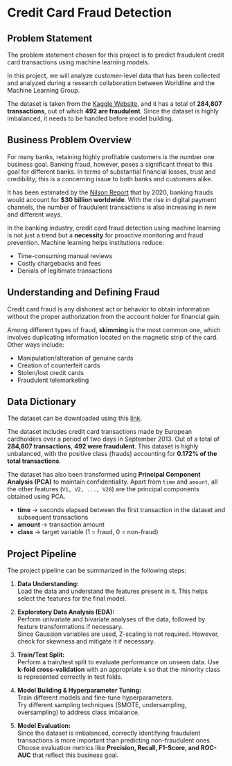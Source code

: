 # Credit Card Fraud Detection

## Problem Statement
The problem statement chosen for this project is to predict fraudulent credit card transactions using machine learning models.

In this project, we will analyze customer-level data that has been collected and analyzed during a research collaboration between Worldline and the Machine Learning Group. 

The dataset is taken from the [Kaggle Website](https://www.kaggle.com/mlg-ulb/creditcardfraud), and it has a total of **284,807 transactions**, out of which **492 are fraudulent**. Since the dataset is highly imbalanced, it needs to be handled before model building.

## Business Problem Overview
For many banks, retaining highly profitable customers is the number one business goal. Banking fraud, however, poses a significant threat to this goal for different banks. In terms of substantial financial losses, trust and credibility, this is a concerning issue to both banks and customers alike.

It has been estimated by the [Nilson Report](https://nilsonreport.com/upload/content_promo/The_Nilson_Report_Issue_1164.pdf) that by 2020, banking frauds would account for **$30 billion worldwide**. With the rise in digital payment channels, the number of fraudulent transactions is also increasing in new and different ways. 

In the banking industry, credit card fraud detection using machine learning is not just a trend but a **necessity** for proactive monitoring and fraud prevention. Machine learning helps institutions reduce:
- Time-consuming manual reviews  
- Costly chargebacks and fees  
- Denials of legitimate transactions  

## Understanding and Defining Fraud
Credit card fraud is any dishonest act or behavior to obtain information without the proper authorization from the account holder for financial gain.  

Among different types of fraud, **skimming** is the most common one, which involves duplicating information located on the magnetic strip of the card. Other ways include:
- Manipulation/alteration of genuine cards  
- Creation of counterfeit cards  
- Stolen/lost credit cards  
- Fraudulent telemarketing  

## Data Dictionary
The dataset can be downloaded using this [link](https://www.kaggle.com/mlg-ulb/creditcardfraud).  

The dataset includes credit card transactions made by European cardholders over a period of two days in September 2013. Out of a total of **284,807 transactions**, **492 were fraudulent**. This dataset is highly unbalanced, with the positive class (frauds) accounting for **0.172% of the total transactions**.  

The dataset has also been transformed using **Principal Component Analysis (PCA)** to maintain confidentiality. Apart from `time` and `amount`, all the other features (`V1, V2, ..., V28`) are the principal components obtained using PCA.  
- **time** → seconds elapsed between the first transaction in the dataset and subsequent transactions  
- **amount** → transaction amount  
- **class** → target variable (1 = fraud, 0 = non-fraud)  

## Project Pipeline
The project pipeline can be summarized in the following steps:

1. **Data Understanding:**  
   Load the data and understand the features present in it. This helps select the features for the final model.  

2. **Exploratory Data Analysis (EDA):**  
   Perform univariate and bivariate analyses of the data, followed by feature transformations if necessary.  
   Since Gaussian variables are used, Z-scaling is not required. However, check for skewness and mitigate it if necessary.  

3. **Train/Test Split:**  
   Perform a train/test split to evaluate performance on unseen data. Use **k-fold cross-validation** with an appropriate `k` so that the minority class is represented correctly in test folds.  

4. **Model Building & Hyperparameter Tuning:**  
   Train different models and fine-tune hyperparameters.  
   Try different sampling techniques (SMOTE, undersampling, oversampling) to address class imbalance.  

5. **Model Evaluation:**  
   Since the dataset is imbalanced, correctly identifying fraudulent transactions is more important than predicting non-fraudulent ones.  
   Choose evaluation metrics like **Precision, Recall, F1-Score, and ROC-AUC** that reflect this business goal.  
